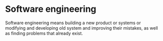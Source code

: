 # Software engineering
Software engineering means building a new product or systems or modifying and developing old system and improving their mistakes, as well as finding problems that already exist. 
